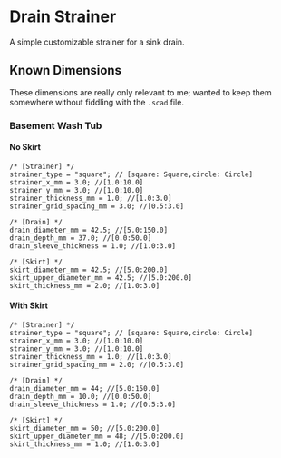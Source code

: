 # Drain Strainer

A simple customizable strainer for a sink drain.

## Known Dimensions

These dimensions are really only relevant to me; wanted to keep them somewhere
without fiddling with the `.scad` file.

### Basement Wash Tub

#### No Skirt

```
/* [Strainer] */
strainer_type = "square"; // [square: Square,circle: Circle]
strainer_x_mm = 3.0; //[1.0:10.0]
strainer_y_mm = 3.0; //[1.0:10.0]
strainer_thickness_mm = 1.0; //[1.0:3.0]
strainer_grid_spacing_mm = 3.0; //[0.5:3.0]

/* [Drain] */
drain_diameter_mm = 42.5; //[5.0:150.0]
drain_depth_mm = 37.0; //[0.0:50.0]
drain_sleeve_thickness = 1.0; //[1.0:3.0]

/* [Skirt] */
skirt_diameter_mm = 42.5; //[5.0:200.0]
skirt_upper_diameter_mm = 42.5; //[5.0:200.0]
skirt_thickness_mm = 2.0; //[1.0:3.0]
```

#### With Skirt

```
/* [Strainer] */
strainer_type = "square"; // [square: Square,circle: Circle]
strainer_x_mm = 3.0; //[1.0:10.0]
strainer_y_mm = 3.0; //[1.0:10.0]
strainer_thickness_mm = 1.0; //[1.0:3.0]
strainer_grid_spacing_mm = 2.0; //[0.5:3.0]

/* [Drain] */
drain_diameter_mm = 44; //[5.0:150.0]
drain_depth_mm = 10.0; //[0.0:50.0]
drain_sleeve_thickness = 1.0; //[0.5:3.0]

/* [Skirt] */
skirt_diameter_mm = 50; //[5.0:200.0]
skirt_upper_diameter_mm = 48; //[5.0:200.0]
skirt_thickness_mm = 1.0; //[1.0:3.0]
```
